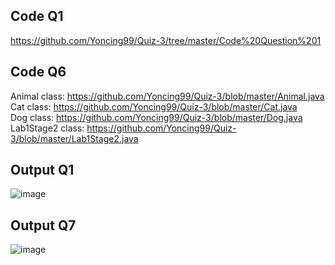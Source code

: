 ## Code Q1
https://github.com/Yoncing99/Quiz-3/tree/master/Code%20Question%201

## Code Q6
Animal class:
https://github.com/Yoncing99/Quiz-3/blob/master/Animal.java<br/>
Cat class:
https://github.com/Yoncing99/Quiz-3/blob/master/Cat.java<br/>
Dog class:
https://github.com/Yoncing99/Quiz-3/blob/master/Dog.java<br/>
Lab1Stage2 class:
https://github.com/Yoncing99/Quiz-3/blob/master/Lab1Stage2.java<br/>

## Output Q1
![image](https://user-images.githubusercontent.com/55395418/87007300-9b4e4380-c1f4-11ea-8012-b52c3e2844ec.png)

## Output Q7
![image](https://user-images.githubusercontent.com/55395418/87014790-34825780-c1ff-11ea-9f29-0c91d46668f0.png)
